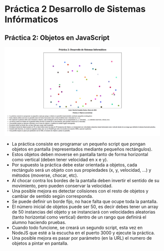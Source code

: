 # Práctica 2 Desarrollo de Sistemas Infórmaticos

## Práctica 2: Objetos en JavaScript

![captura](https://github.com/DarwinGonzalez/Practica2DSI/blob/master/img/captura.png?raw=true)

* La práctica consiste en programar un pequeño script que pongan objetos en pantalla (representados mediante pequeños rectángulos).
* Estos objetos deben moverse en pantalla tanto de forma horizontal como vertical (deben tener velocidad en x e y).
* Por supuesto la práctica debe estar orientada a objetos, cada rectángulo será un objeto con sus propiedades (x, y, velocidad, …) y métodos (moverse, chocar, etc).
* Al chocar contra los bordes de la pantalla deben invertir el sentido de su movimiento, pero pueden conservar la velocidad.
* Una posible mejora es detectar colisiones con el resto de objetos y cambiar de sentido según corresponda.
* Se puede definir un borde fijo, no hace falta que ocupe toda la pantalla.
* El número inicial de objetos puede ser 50, es decir debes tener un array de 50 instancias del objeto y se instanciará con velocidades aleatorias (tanto horizontal como vertical) dentro de un rango que definirá el alumno haciendo pruebas.
* Cuando todo funcione, se creará un segundo script, esta vez en NodeJS que esté a la escucha en el puerto 3000 y ejecute la práctica.
* Una posible mejora es pasar por parámetro (en la URL) el numero de objetos a pintar en pantalla.

